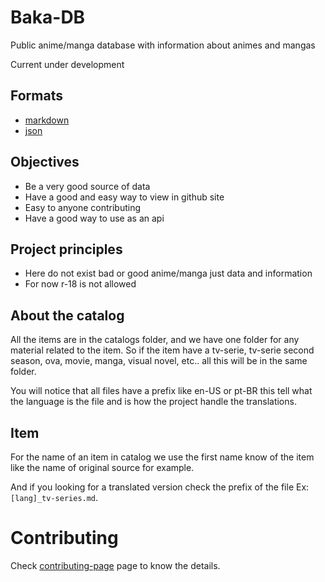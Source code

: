 # Baka-DB

Public anime/manga database with information about animes and mangas

Current under development

## Formats

-   [markdown](https://github.com/htron-dev/baka-db/tree/main/catalog)
-   [json](https://github.com/htron-dev/baka-db/tree/json/catalog)

## Objectives

-   Be a very good source of data
-   Have a good and easy way to view in github site
-   Easy to anyone contributing
-   Have a good way to use as an api

## Project principles

-   Here do not exist bad or good anime/manga just data and information
-   For now r-18 is not allowed

## About the catalog

All the items are in the catalogs folder, and we have one folder for any material related to the item.
So if the item have a tv-serie, tv-serie second season, ova, movie, manga, visual novel, etc.. all this will be in the same folder.

You will notice that all files have a prefix like en-US or pt-BR this tell what the language is the file and is how the project handle the translations.

## Item

For the name of an item in catalog we use the first name know of the item like the name of original source for example.

And if you looking for a translated version check the prefix of the file Ex: `[lang]_tv-series.md`.

# Contributing

Check [contributing-page](CONTRIBUTING.md) page to know the details.
